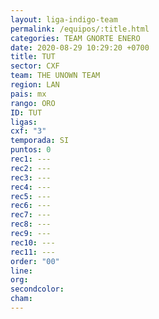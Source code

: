 ```yaml
---
layout: liga-indigo-team
permalink: /equipos/:title.html
categories: TEAM GNORTE ENERO
date: 2020-08-29 10:29:20 +0700
title: TUT
sector: CXF
team: THE UNOWN TEAM
region: LAN
pais: mx
rango: ORO
ID: TUT
ligas: 
cxf: "3"
temporada: SI
puntos: 0
rec1: ---
rec2: ---
rec3: ---
rec4: ---
rec5: ---
rec6: ---
rec7: ---
rec8: ---
rec9: ---
rec10: ---
rec11: ---
order: "00"
line: 
org: 
secondcolor: 
cham:
---
```

